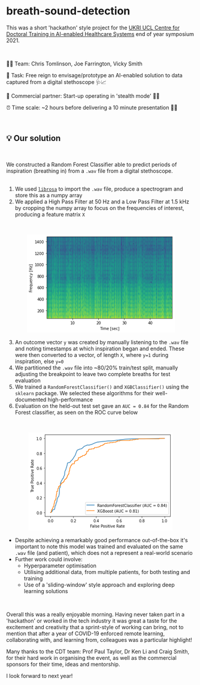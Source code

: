 # breath-sound-detection

This was a short 'hackathon' style project for the [UKRI UCL Centre for Doctoral Training in AI-enabled Healthcare Systems](https://www.ucl.ac.uk/aihealth-cdt/) end of year symposium 2021.  

<br>

👩‍💻 Team: Chris Tomlinson, Joe Farrington, Vicky Smith  

🎯 Task: Free reign to envisage/prototype an AI-enabled solution to data captured from a digital stethoscope 🩺📈  

🌆 Commercial partner: Start-up operating in 'stealth mode' 🕵️‍♂️ 

⏰ Time scale: ~2 hours before delivering a 10 minute presentation 👨‍🏫   

<br>

## 💡 Our solution  
<br>

We constructed a Random Forest Classifier able to predict periods of inspiration (breathing in) from a `.wav` file from a digital stethoscope.  
<br>

1. We used [`librosa`](https://librosa.org/doc/latest/index.html) to import the `.wav` file, produce a spectrogram and store this as a numpy array  
2. We applied a High Pass Filter at 50 Hz and a Low Pass Filter at 1.5 kHz by cropping the numpy array to focus on the frequencies of interest, producing a feature matrix `X`   

<br>
<p style="text-align:center;">
<img src="cropped_spectrogram.png" alt="ROC curve">
</p>

3. An outcome vector `y` was created by manually listening to the `.wav` file and noting timestamps at which inspiration began and ended. These were then converted to a vector, of length `X`, where `y=1` during inspiration, else `y=0`  
4. We partitioned the `.wav` file into ~80/20% train/test split, manually adjusting the breakpoint to leave two complete breaths for test evaluation  
5. We trained a `RandomForestClassifier()` and `XGBClassifier()` using the `sklearn` package. We selected these algorithms for their well-documented high-performance
6. Evaluation on the held-out test set gave an `AUC = 0.84` for the Random Forest classifier, as seen on the ROC curve below  

<br>
<p style="text-align:center;">
<img src="roc_curve.png" alt="ROC curve">
</p>

* Despite achieving a remarkably good performance out-of-the-box it's important to note this model was trained and evaluated on the same `.wav` file (and patient), which does not a represent a real-world scenario
* Further work could involve:
    * Hyperparameter optimisation
    * Utilising additional data, from multiple patients, for both testing and training  
    * Use of a 'sliding-window' style approach and exploring deep learning solutions

<br>

Overall this was a really enjoyable morning. Having never taken part in a 'hackathon' or worked in the tech industry it was great a taste for the excitement and creativity that a sprint-style of working can bring, not to mention that after a year of COVID-19 enforced remote learning, collaborating with, and learning from, colleagues was a particular highlight!

Many thanks to the CDT team: Prof Paul Taylor, Dr Ken Li and Craig Smith, for their hard work in organising the event, as well as the commercial sponsors for their time, ideas and mentorship.  

I look forward to next year!